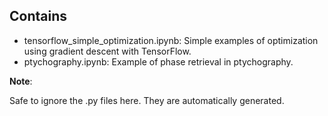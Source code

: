 ## Contains ##

* tensorflow_simple_optimization.ipynb: Simple examples of optimization using gradient descent with TensorFlow.
* ptychography.ipynb: Example of phase retrieval in ptychography.

**Note**:

Safe to ignore the .py files here. They are automatically generated.
